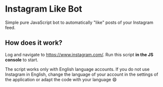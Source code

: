 # Instagram Like Bot

Simple pure JavaScript bot to automatically "like" posts of your Instagram feed.

## How does it work?

Log and navigate to https://www.instagram.com/. Run this script **in the JS console** to start.

The script works only with English language accounts. If you do not use Instagram in English, change the language of your account in the settings of the application or adapt the code with your language 😄
